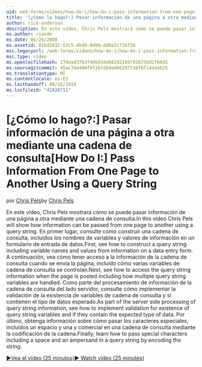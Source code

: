 ```yaml
---
uid: web-forms/videos/how-do-i/how-do-i-pass-information-from-one-page-to-another-using-a-query-string
title: '[¿Cómo lo hago?:] Pasar información de una página a otra mediante una cadena de consulta | Microsoft Docs'
author: rick-anderson
description: En este vídeo, Chris Pels mostrará cómo se puede pasar información de una página a otra mediante una cadena de consulta. En primer lugar, consulte cómo construir una cadena de consulta en...
ms.author: riande
ms.date: 06/26/2008
ms.assetid: 81bd2d32-53c5-4bd9-8d09-dd8a2c734f3b
msc.legacyurl: /web-forms/videos/how-do-i/how-do-i-pass-information-from-one-page-to-another-using-a-query-string
msc.type: video
ms.openlocfilehash: 27dead3763f40b916e682921097826736d2f60d5
ms.sourcegitcommit: 45ac74e400f9f2b7dbded66297730f6f14a4eb25
ms.translationtype: MT
ms.contentlocale: es-ES
ms.lasthandoff: 08/16/2018
ms.locfileid: "41828711"
---
```

<a name="how-do-i-pass-information-from-one-page-to-another-using-a-query-string"></a><span data-ttu-id="b6237-104">[¿Cómo lo hago?:] Pasar información de una página a otra mediante una cadena de consulta</span><span class="sxs-lookup"><span data-stu-id="b6237-104">[How Do I:] Pass Information From One Page to Another Using a Query String</span></span>
====================
<span data-ttu-id="b6237-105">por [Chris Pels](https://twitter.com/chrispels)</span><span class="sxs-lookup"><span data-stu-id="b6237-105">by [Chris Pels](https://twitter.com/chrispels)</span></span>

<span data-ttu-id="b6237-106">En este vídeo, Chris Pels mostrará cómo se puede pasar información de una página a otra mediante una cadena de consulta.</span><span class="sxs-lookup"><span data-stu-id="b6237-106">In this video Chris Pels will show how information can be passed from one page to another using a query string.</span></span> <span data-ttu-id="b6237-107">En primer lugar, consulte cómo construir una cadena de consulta, incluidos los nombres de variables y valores de información en un formulario de entrada de datos.</span><span class="sxs-lookup"><span data-stu-id="b6237-107">First, see how to construct a query string including variable names and values from information on a data entry form.</span></span> <span data-ttu-id="b6237-108">A continuación, vea cómo tener acceso a la información de la cadena de consulta cuando se envía la página, incluido cómo varias variables de cadena de consulta se controlan.</span><span class="sxs-lookup"><span data-stu-id="b6237-108">Next, see how to access the query string information when the page is posted including how multiple query string variables are handled.</span></span> <span data-ttu-id="b6237-109">Como parte del procesamiento de información de la cadena de consulta del lado servidor, consulte cómo implementar la validación de la existencia de variables de cadena de consulta y si contienen el tipo de datos esperado.</span><span class="sxs-lookup"><span data-stu-id="b6237-109">As part of the server side processing of query string information, see how to implement validation for existence of query string variables and if they contain the expected type of data.</span></span> <span data-ttu-id="b6237-110">Por último, obtenga información sobre cómo pasar los caracteres especiales, incluidos un espacio y una y comercial en una cadena de consulta mediante la codificación de la cadena.</span><span class="sxs-lookup"><span data-stu-id="b6237-110">Finally, learn how to pass special characters including a space and an ampersand in a query string by encoding the string.</span></span>

[<span data-ttu-id="b6237-111">&#9654;Vea el vídeo (25 minutos)</span><span class="sxs-lookup"><span data-stu-id="b6237-111">&#9654; Watch video (25 minutes)</span></span>](https://channel9.msdn.com/Blogs/ASP-NET-Site-Videos/how-do-i-pass-information-from-one-page-to-another-using-a-query-string)
